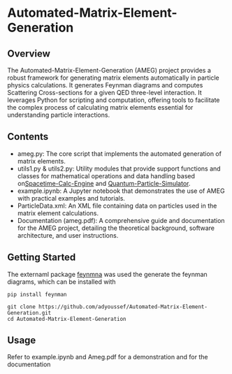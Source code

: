 # Automated-Matrix-Element-Generation

## Overview

The Automated-Matrix-Element-Generation (AMEG) project provides a robust framework for generating matrix elements automatically in particle physics calculations. It generates Feynman diagrams and computes Scattering Cross-sections for a given QED three-level interaction. It leverages Python for scripting and computation, offering tools to facilitate the complex process of calculating matrix elements essential for understanding particle interactions.

## Contents

- ameg.py: The core script that implements the automated generation of matrix elements.
- utils1.py & utils2.py: Utility modules that provide support functions and classes for mathematical operations and data handling based on[Spacetime-Calc-Engine](https://github.com/adyoussef/Spacetime-Calc-Engine) and [Quantum-Particle-Simulator](https://github.com/adyoussef/Quantum-Particle-Simulator).
- example.ipynb: A Jupyter notebook that demonstrates the use of AMEG with practical examples and tutorials.
- ParticleData.xml: An XML file containing data on particles used in the matrix element calculations.
- Documentation (ameg.pdf): A comprehensive guide and documentation for the AMEG project, detailing the theoretical background, software architecture, and user instructions.

## Getting Started

The externaml package [feynmna](https://pypi.org/project/feynman/) was used the generate the feynman diagrams, which can be installed with

```
pip install feynman
```

```
git clone https://github.com/adyoussef/Automated-Matrix-Element-Generation.git
cd Automated-Matrix-Element-Generation
```

## Usage
Refer to example.ipynb and Ameg.pdf for a demonstration and for the documentation



